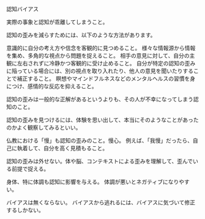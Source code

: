 認知バイアス

実際の事象と認知が乖離してしまうこと。

認知の歪みを減らすためには、以下のような方法があります。

意識的に自分の考え方や信念を客観的に見つめること。
様々な情報源から情報を集め、多角的な視点から問題を捉えること。
相手の意見に対して、自分の主観に左右されずに冷静かつ客観的に受け止めること。
自分が特定の認知の歪みに陥っている場合には、別の視点を取り入れたり、他人の意見を聞いたりすることで補正すること。
瞑想やマインドフルネスなどのメンタルヘルスの習慣を身につけ、感情的な反応を抑えること。

認知の歪みは一般的な正解があるというよりも、その人が不幸になってしまう認知のこと。

認知の歪みを見つけるには、体験を思い出して、本当にそのようなことがあったのかよく観察してみるといい。

仏教における「慢」も認知の歪みのこと。慢心。
例えば、「我慢」だったら、自己に執着して、自分を高く見積もること。

認知の歪みは外せない。体や脳、コンテキストによる歪みを理解して、歪んでいる前提で捉える。

身体、特に体調も認知に影響を与える。
体調が悪いとネガティブになりやすい。

バイアスは無くならない。
バイアスから逃れるには、バイアスに気づいて修正するしかない。
